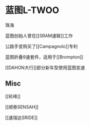 # 蓝图L-TWOO

珠海

蓝图创始人曾在[[SRAM速联]]工作

公路手变购买了[[Campagnolo]]专利

蓝图折叠9速套件，适用于[[Brompton]]

[[DAHON大行]]部分新车型使用蓝图变速

## Misc

[[轮峰]]

[[顺泰SENSAH]]

[[速瑞达SRIDE]]


